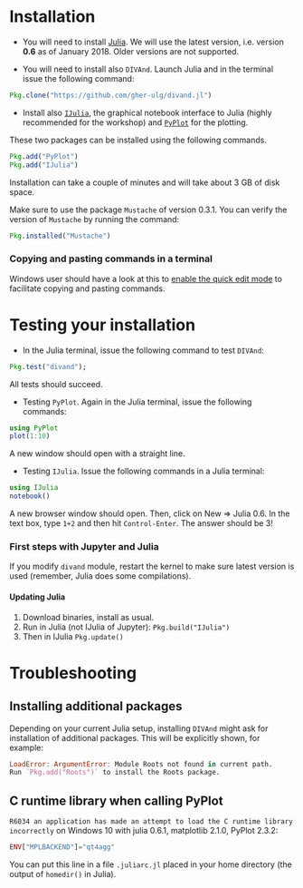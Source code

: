 # Installation

* You will need to install [Julia](https://julialang.org/downloads/). We will use the latest version, i.e. version **0.6** as of January 2018. Older versions are not supported.

* You will need to install also `DIVAnd`. Launch Julia and in the terminal issue the following command:
```julia
Pkg.clone("https://github.com/gher-ulg/divand.jl")
```

* Install also [`IJulia`](https://github.com/JuliaLang/IJulia.jl), the graphical notebook interface to Julia (highly recommended for the workshop) and [`PyPlot`](https://github.com/JuliaPy/PyPlot.jl) for the plotting.

These two packages can be installed using the following commands.
```julia
Pkg.add("PyPlot")
Pkg.add("IJulia")
```
Installation can take a couple of minutes and will take about 3 GB of disk space.

Make sure to use the package `Mustache` of version 0.3.1. You can verify the version of `Mustache` by running the command:

```julia
Pkg.installed("Mustache")
```


<!---
## For Windows users

A possibility for the installation is to use Anaconda:

* Install anaconda: [https://conda.io/docs/user-guide/install/index.html](https://conda.io/docs/user-guide/install/index.html)

* Install IJulia:
```julia
Pkg.add("IJulia")
```

* Install Plots:
```julia
Pkg.add("Plots")
```

* Clone `DIVAnd` into the v0.6 julia directory:
```bash
cd .julia/v0.6/
git clone git@github.com:gher-ulg/divand.jl.git
```

* Install Interpolations:
```julia
Pkg.add ("Interpolations")
```
Note: remove this command if we add a *required* into `DIVAnd` module.

* Install PyPlot:
```julia
Pkg.add("PyPlot")
```
-->

### Copying and pasting commands in a terminal

Windows user should have a look at this to [enable the quick edit mode](https://blogs.msdn.microsoft.com/adioltean/2004/12/27/useful-copypaste-trick-in-cmd-exe/) to facilitate copying and pasting commands.

# Testing your installation

* In the Julia terminal, issue the following command to test `DIVAnd`:

```julia
Pkg.test("divand");
```
All tests should succeed.

* Testing `PyPlot`. Again in the Julia terminal, issue the following commands:

```julia
using PyPlot
plot(1:10)
```

A new window should open with a straight line.

* Testing `IJulia`. Issue the following commands in a Julia terminal:

```julia
using IJulia
notebook()
```
A new browser window should open. Then, click on New => Julia 0.6. In the text box, type `1+2` and then hit `Control-Enter`. The answer should be 3!

### First steps with Jupyter and Julia

If you modify `divand` module, restart the kernel to make sure latest version is
used (remember, Julia does some compilations).

#### Updating Julia

1. Download binaries, install as usual.
2. Run in Julia (not IJulia of Jupyter): `Pkg.build("IJulia")`
3. Then in IJulia `Pkg.update()`

# Troubleshooting

## Installing additional packages

Depending on your current Julia setup, installing `DIVAnd` might ask for
installation of additional packages. This will be explicitly shown,
for example:

```julia
LoadError: ArgumentError: Module Roots not found in current path.
Run `Pkg.add("Roots")` to install the Roots package.
```

## C runtime library when calling PyPlot

`R6034 an application has made an attempt to load the C runtime library incorrectly` on Windows 10 with julia 0.6.1, matplotlib 2.1.0, PyPlot 2.3.2:

```julia
ENV["MPLBACKEND"]="qt4agg"
```
You can put this line in a file `.juliarc.jl` placed in your home directory (the output of `homedir()` in Julia).
